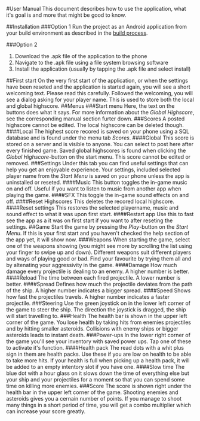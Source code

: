 #User Manual
This document describes how to use the application, what it's goal is and more that might be good to know.

##Installation
###Option 1
Run the project as an Android application from your build environment as described in the [build process](https://github.com/DigohD/SE-Android/blob/master/documentation/BuildProcess.md).

###Option 2
1. Download the .apk file of the application to the phone
2. Navigate to the .apk file using a file system browsing software
3. Install the application (usually by tapping the .apk file and select install)

##First start
On the very first start of the application, or when the settings have been reseted and the application is started again, you will see a short welcoming text. Please read this carefully. Followed the welcoming, you will see a dialog asking for your player name. This is used to store both the local and global highscore. 
##Menus
###Start menu
Here, the text on the buttons does what it says. For more information about the *Global Highscore*, see the corresponding manual section furter down.
###Scores
A posted highscore cannot be edited. The local highscore can be deleted though.
####Local
The highest score recored is saved on your phone using a SQL database and is found under the menu tab *Scores*.
####Global
This score is stored on a server and is visible to anyone. You can select to post here after every finished game. Saved global highscores is found when clicking the *Global Highscore*-button on the start menu. This score cannot be edited or removed.
###Settings
Under this tab you can find useful settings that can help you get an enjoyable experience. Your settings, included selected player name from the *Start Menu* is saved on your phone unless the app is uninstalled or reseted.
####Music
This button toggles the in-game music on and off. Useful if you want to listen to music from another app when playing the game.
####SFX
This toggle the in-game sound effects on and off.
####Reset Highscores
This deletes the recored local highscore.
####Reset settings
This restores the selected playername, music and sound effect to what it was upon first start.
####Restart app
Use this to fast see the app as a it was on first start if you want to after reseting the settings.
##Game
Start the game by pressing the *Play*-button on the *Start Menu*. If this is your first start and you haven't checked the help section of the app yet, it will show now. 
###Weapons
When starting the game, select one of the weapons showing (you might see more by scrolling the list using your finger to swipe up and down). Different weapons suit different players and ways of playing good or bad. Find your favourite by trying them all and by altenating your aggressivity in the game.
####Damage
How much damage every projectile is dealing to an enemy. A higher number is better.
####Reload
The time between each fired projectile. A lower number is better.
####Spread
Defines how much the projectile deviates from the path of the ship. A higher number indicates a bigger spread.
####Speed
Shows how fast the projectiles travels. A higher number indicates a faster projectile.
###Steering
Use the green joystick on in the lower left corner of the game to steer the ship. The direction the joystick is dragged, the ship will start travelling to.
###Health
The health bar is shown in the upper left corner of the game. You lose health by taking hits from enemies projectiles and by hitting smaller asteroids. Collisions with enemy ships or bigger asteroids leads to instant death.
###Power-ups
In the lower right corner of the game you'll see your inventory with saved power ups. Tap one of these to activate it's function.
####Health pack
The read dots with a whit plus sign in them are health packs. Use these if you are low on health to be able to take more hits. If your health is full when picking up a health pack, it will be added to an empty intentory slot if you have one.
####Slow time
The blue dot with a hour glass on it slows down the time of everything else but your ship and your projectiles for a moment so that you can spend some time on killing more enemies.
###Score
The score is shown right under the health bar in the upper left corner of the game. Shooting enemies and asteroids gives you a cernain number of points. If you manage to shoot many things in a short period of time, you will get a combo multiplier which can increase your score greatly.
